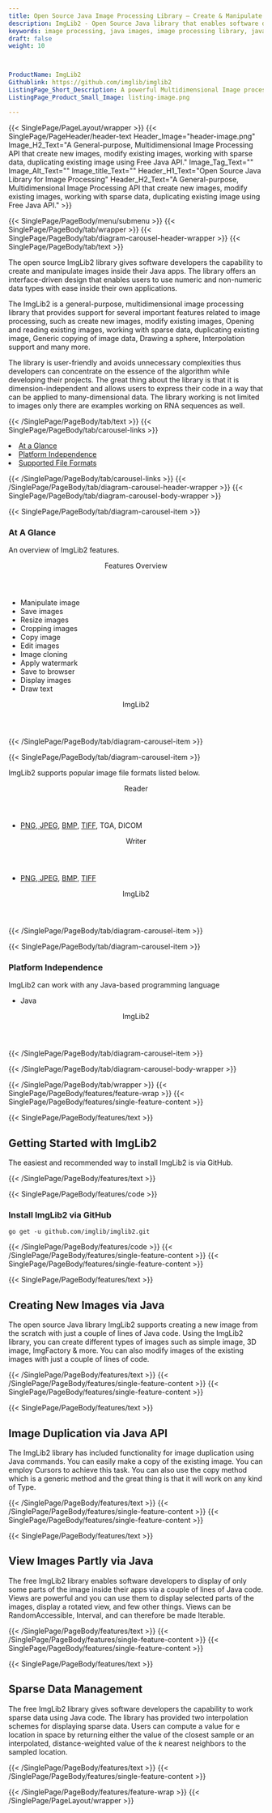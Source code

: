 ```yaml
---
title: Open Source Java Image Processing Library – Create & Manipulate Images
description: ImgLib2 - Open Source Java library that enables software developers to create new images, manipulate & duplicate existing images, working with sparse data & more.
keywords: image processing, java images, image processing library, java PNG API, Java JPG, Java image API, Java Image creation, Modify images, Image filtering API, Java fade image , image filtering API, image animation, 3d image rendering, plasma effect, manipulate image, duplicate images, working with sparse data
draft: false
weight: 10



ProductName: ImgLib2
Githublink: https://github.com/imglib/imglib2
ListingPage_Short_Description: A powerful Multidimensional Image processing Java API that create new images, modify existing images, duplicating existing image and much more.
ListingPage_Product_Small_Image: listing-image.png 

---
```


{{< SinglePage/PageLayout/wrapper >}}
{{< SinglePage/PageHeader/header-text
Header_Image="header-image.png"
Image_H2_Text="A General-purpose, Multidimensional Image Processing API that create new images, modify existing images, working with sparse data, duplicating existing image using Free Java API."
Image_Tag_Text=""
Image_Alt_Text=""
Image_title_Text=""
Header_H1_Text="Open Source Java Library for Image Processing"
Header_H2_Text="A General-purpose, Multidimensional Image Processing API that create new images, modify existing images, working with sparse data, duplicating existing image using Free Java API." >}}

{{< SinglePage/PageBody/menu/submenu >}}
{{< SinglePage/PageBody/tab/wrapper >}}
{{< SinglePage/PageBody/tab/diagram-carousel-header-wrapper >}}
{{< SinglePage/PageBody/tab/text >}}



<p>The open source ImgLib2 library gives software developers the capability to create and manipulate images inside their Java apps. The library offers an interface-driven design that enables users to use numeric and non-numeric data types with ease inside their own applications.</p>
<p>The ImgLib2 is a general-purpose, multidimensional image processing library that provides support for several important features related to image processing, such as create new images, modify existing images, Opening and reading existing images, working with sparse data, duplicating existing image, Generic copying of image data, Drawing a sphere, Interpolation support and many more.</p>
<p>The library is user-friendly and avoids unnecessary complexities thus developers can concentrate on the essence of the algorithm while developing their projects. The great thing about the library is that it is dimension-independent and allows users to express their code in a way that can be applied to many-dimensional data. The library working is not limited to images only there are examples working on RNA sequences as well.</p>

{{< /SinglePage/PageBody/tab/text >}}
{{< SinglePage/PageBody/tab/carousel-links >}}

<li data-target="#diagramcarousel" data-slide-to="0"><a href="#">At a Glance</a></li>
<li data-target="#diagramcarousel" data-slide-to="2"><a href="#">Platform Independence</a></li>
<li data-target="#diagramcarousel" data-slide-to="1"><a class="activetab" href="#">Supported File Formats</a></li>


{{< /SinglePage/PageBody/tab/carousel-links >}}
{{< /SinglePage/PageBody/tab/diagram-carousel-header-wrapper >}}
{{< SinglePage/PageBody/tab/diagram-carousel-body-wrapper >}}

{{< SinglePage/PageBody/tab/diagram-carousel-item >}}
<h3>At A Glance</h3>
<p>An overview of ImgLib2 features.</p>
<div class="diagram1 d1-poi">
<div class="d1-row">
<div class="d1-col d1-right"><header>Features Overview</header>
<ul>
<li>Manipulate image</li>
<li>Save images</li>
<li>Resize images</li>
<li>Cropping images</li>
<li>Copy image</li>
<li>Edit images</li>
<li>Image cloning</li>
<li>Apply watermark</li>
<li>Save to browser</li>
<li>Display images</li>
<li>Draw text</li>
</ul>
</div>
<!--/left--></div>
<div class="d1-logo" style="border: none;"><!--<img src='listing-image.png' alt="Compression APIs for .NET" />--><header>ImgLib2</header><footer><small></small></footer></div>
<!--/logo--></div>
<!--/diagram1-->
{{< /SinglePage/PageBody/tab/diagram-carousel-item >}}

{{< SinglePage/PageBody/tab/diagram-carousel-item >}}
<p>ImgLib2 supports popular image file formats listed below.</p>
<div class="diagram1 d2 d1-poi">
<div class="d1-row">
<div class="d1-col d1-left"><header><i class="fa fa-arrows-v"> </i> Reader</header>
<ul>
<li><a href="https://docs.fileformat.com/image/png/">PNG</a>,<a href="https://docs.fileformat.com/image/jpeg/"> JPEG</a>, <a href="https://docs.fileformat.com/image/bmp/">BMP</a>, <a href="https://docs.fileformat.com/image/tiff/">TIFF</a>, TGA, DICOM</li>
</ul>
</div>
<!--/left-->
<div class="d1-col d1-right"><header><i class="fa fa-long-arrow-down"> </i> Writer</header>
<ul>
<li><a href="https://docs.fileformat.com/image/png/">PNG</a>,<a href="https://docs.fileformat.com/image/jpeg/"> JPEG</a>, <a href="https://docs.fileformat.com/image/bmp/">BMP</a>, <a href="https://docs.fileformat.com/image/tiff/">TIFF</a></li>
</ul>
</div>
<!--/right--></div>
<!--/row-->
<div class="d1-logo" style="border: none;"><!--<img src='listing-image.png' alt="Compression APIs for .NET" />--><header>ImgLib2</header><footer><small></small></footer></div>
<!--/logo--></div>
<!--/diagram2-->
{{< /SinglePage/PageBody/tab/diagram-carousel-item >}}

{{< SinglePage/PageBody/tab/diagram-carousel-item >}}
<h3>Platform Independence</h3>
<p>ImgLib2 can work with any Java-based programming language</p>
<div class="diagram1 d1-poi">
<div class="d1-row">
<div class="d1-col d1-left">
<ul>
<li>Java</li>
</ul>
</div>
<!--/left-->
<div class="d1-col d1-right"> </div>
<!--/right--></div>
<!--/row-->
<div class="d1-logo" style="border: none;"><!--<img src='listing-image.png' alt="Compression APIs for .NET" />--><header>ImgLib2</header><footer><small></small></footer></div>
<!--/logo--></div>
<!--/diagram2 -->
{{< /SinglePage/PageBody/tab/diagram-carousel-item >}}

{{< /SinglePage/PageBody/tab/diagram-carousel-body-wrapper >}}

{{< /SinglePage/PageBody/tab/wrapper >}}
{{< SinglePage/PageBody/features/feature-wrap >}}
{{< SinglePage/PageBody/features/single-feature-content >}}

{{< SinglePage/PageBody/features/text >}}
<h2 class="h2title">Getting Started with ImgLib2</h2>
<p>The easiest and recommended way to install ImgLib2 is via GitHub.</p>
{{< /SinglePage/PageBody/features/text >}}

{{< SinglePage/PageBody/features/code >}}
<h3><strong>Install ImgLib2 via GitHub</strong></h3>
<pre><code class="html">go get -u github.com/imglib/imglib2.git </code></pre>


{{< /SinglePage/PageBody/features/code >}}
{{< /SinglePage/PageBody/features/single-feature-content >}}
{{< SinglePage/PageBody/features/single-feature-content >}}

{{< SinglePage/PageBody/features/text >}}
<h2 class="h2title">Creating New Images via Java</h2>
<p>The open source Java library ImgLib2 supports creating a new image from the scratch with just a couple of lines of Java code. Using the ImgLib2 library, you can create different types of images such as simple image, 3D image, ImgFactory & more. You can also modify images of the existing images with just a couple of lines of code.</p>

{{< /SinglePage/PageBody/features/text >}}
{{< /SinglePage/PageBody/features/single-feature-content >}}
{{< SinglePage/PageBody/features/single-feature-content >}}

{{< SinglePage/PageBody/features/text >}}
<h2 class="h2title">Image Duplication via Java API</h2>
<p>The ImgLib2 library has included functionality for image duplication using Java commands. You can easily make a copy of the existing image. You can employ Cursors to achieve this task. You can also use the copy method which is a generic method and the great thing is that it will work on any kind of Type.</p>

{{< /SinglePage/PageBody/features/text >}}
{{< /SinglePage/PageBody/features/single-feature-content >}}
{{< SinglePage/PageBody/features/single-feature-content >}}

{{< SinglePage/PageBody/features/text >}}
<h2 class="h2title">View Images Partly via Java</h2>
<p>The free ImgLib2 library enables software developers to display of only some parts of the image inside their apps via a couple of lines of Java code. Views are powerful and you can use them to display selected parts of the images, display a rotated view, and few other things. Views can be RandomAccessible, Interval, and can therefore be made Iterable.</p>

{{< /SinglePage/PageBody/features/text >}}
{{< /SinglePage/PageBody/features/single-feature-content >}}
{{< SinglePage/PageBody/features/single-feature-content >}}

{{< SinglePage/PageBody/features/text >}}
<h2 class="h2title">Sparse Data Management</h2>
<p>The free ImgLib2 library gives software developers the capability to work sparse data using Java code. The library has provided two interpolation schemes for displaying sparse data. Users can compute a value for e location in space by returning either the value of the closest sample or an interpolated, distance-weighted value of the <em>k</em> nearest neighbors to the sampled location.</p>

{{< /SinglePage/PageBody/features/text >}}
{{< /SinglePage/PageBody/features/single-feature-content >}}

{{< /SinglePage/PageBody/features/feature-wrap >}}
{{< /SinglePage/PageLayout/wrapper >}}